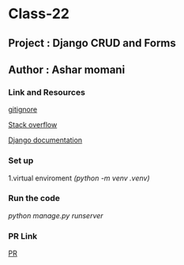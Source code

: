 # Class-22

## Project :  Django CRUD and Forms

## Author : Ashar momani 

### Link and Resources 

[gitignore](https://www.toptal.com/developers/gitignore)

[Stack overflow](https://stackoverflow.com/questions/27220403/django-paypal-ipn-urls-include-not-working)

[Django documentation](https://docs.djangoproject.com/en/4.1/topics/migrations/)


### Set up 
1.virtual enviroment _*(python -m venv .venv)*_

### Run the code 
_*python manage.py runserver*_

### PR Link
[PR](https://github.com/Ashar121299/django-snacks/pull/2)